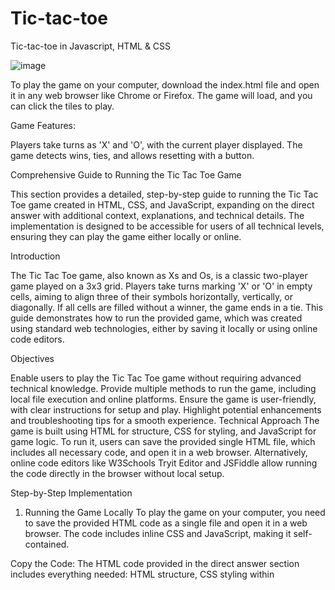 # Tic-tac-toe
Tic-tac-toe in Javascript, HTML &amp; CSS

![image](https://github.com/user-attachments/assets/07c95202-e722-4c65-ad3f-d370f83e0eb6)


To play the game on your computer, download the index.html file and open it in any web browser like Chrome or Firefox. The game will load, and you can click the tiles to play.

Game Features:

Players take turns as 'X' and 'O', with the current player displayed.
The game detects wins, ties, and allows resetting with a button.

Comprehensive Guide to Running the Tic Tac Toe Game

This section provides a detailed, step-by-step guide to running the Tic Tac Toe game created in HTML, CSS, and JavaScript, expanding on the direct answer with additional context, explanations, and technical details. The implementation is designed to be accessible for users of all technical levels, ensuring they can play the game either locally or online.

Introduction

The Tic Tac Toe game, also known as Xs and Os, is a classic two-player game played on a 3x3 grid. Players take turns marking 'X' or 'O' in empty cells, aiming to align three of their symbols horizontally, vertically, or diagonally. If all cells are filled without a winner, the game ends in a tie. This guide demonstrates how to run the provided game, which was created using standard web technologies, either by saving it locally or using online code editors.

Objectives

Enable users to play the Tic Tac Toe game without requiring advanced technical knowledge.
Provide multiple methods to run the game, including local file execution and online platforms.
Ensure the game is user-friendly, with clear instructions for setup and play.
Highlight potential enhancements and troubleshooting tips for a smooth experience.
Technical Approach
The game is built using HTML for structure, CSS for styling, and JavaScript for game logic. To run it, users can save the provided single HTML file, which includes all necessary code, and open it in a web browser. Alternatively, online code editors like W3Schools Tryit Editor and JSFiddle allow running the code directly in the browser without local setup.

Step-by-Step Implementation

1. Running the Game Locally
To play the game on your computer, you need to save the provided HTML code as a single file and open it in a web browser. The code includes inline CSS and JavaScript, making it self-contained.

Copy the Code: The HTML code provided in the direct answer section includes everything needed: HTML structure, CSS styling within <style> tags, and JavaScript logic within <script> tags.
Save as HTML File:
Create a new file on your computer and name it index.html.
Copy and paste the entire HTML code into this file.
Save the file, ensuring the extension is .html (e.g., index.html, not index.html.txt).
Open in Browser: Double-click the index.html file to open it in your default web browser (e.g., Google Chrome, Mozilla Firefox, Microsoft Edge). The game will load, and you can start playing by clicking on the tiles.
Game Interface:

The game displays a 3x3 grid where players take turns clicking tiles to place 'X' or 'O'.
The current player is shown at the top, with 'X' starting first.
A "Reset Game" button allows starting a new game.
The game announces the winner or a tie when the game ends.
